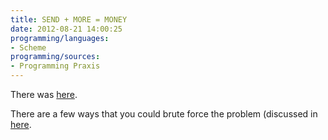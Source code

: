 ```yaml
---
title: SEND + MORE = MONEY
date: 2012-08-21 14:00:25
programming/languages:
- Scheme
programming/sources:
- Programming Praxis
---
```

There was [here](https://github.com/jpverkamp/small-projects/blob/master/blog/send-more-money.ss).

There are a few ways that you could brute force the problem (discussed in [here](https://github.com/jpverkamp/small-projects/blob/master/blog/send-more-money.ss).
